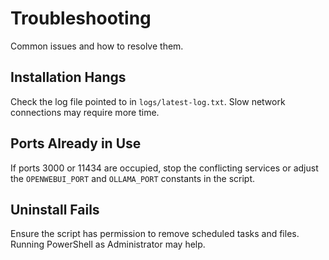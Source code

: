 # Troubleshooting

Common issues and how to resolve them.

## Installation Hangs
Check the log file pointed to in `logs/latest-log.txt`. Slow network connections may require more time.

## Ports Already in Use
If ports 3000 or 11434 are occupied, stop the conflicting services or adjust the `OPENWEBUI_PORT` and `OLLAMA_PORT` constants in the script.

## Uninstall Fails
Ensure the script has permission to remove scheduled tasks and files. Running PowerShell as Administrator may help.
